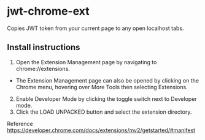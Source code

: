 # jwt-chrome-ext

Copies JWT token from your current page to any open localhost tabs.

## Install instructions

1. Open the Extension Management page by navigating to chrome://extensions.
  * The Extension Management page can also be opened by clicking on the Chrome menu, hovering over More Tools then selecting Extensions.
2. Enable Developer Mode by clicking the toggle switch next to Developer mode.
3. Click the LOAD UNPACKED button and select the extension directory.

Reference https://developer.chrome.com/docs/extensions/mv2/getstarted/#manifest
